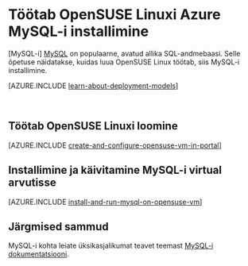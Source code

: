 <properties
    pageTitle="MySQL-i installimine on OpenSUSE VM | Microsoft Azure'i"
    description="Vaadake, kuidas installida seadmesse OpenSUSE Linuxi VMirtual Azure MySQL-i."
    services="virtual-machines-linux"
    documentationCenter=""
    authors="cynthn"
    manager="timlt"
    editor=""
    tags="azure-service-management"/>

<tags
    ms.service="virtual-machines-linux"
    ms.workload="infrastructure-services"
    ms.tgt_pltfrm="vm-linux"
    ms.devlang="na"
    ms.topic="article"
    ms.date="07/19/2016"
    ms.author="cynthn"/>

# <a name="install-mysql-on-a-virtual-machine-running-opensuse-linux-in-azure"></a>Töötab OpenSUSE Linuxi Azure MySQL-i installimine

[MySQL-i] [ MySQL] on populaarne, avatud allika SQL-andmebaasi. Selle õpetuse näidatakse, kuidas luua OpenSUSE Linux töötab, siis MySQL-i installimine.

[AZURE.INCLUDE [learn-about-deployment-models](../../includes/learn-about-deployment-models-classic-include.md)]


<br>


## <a name="create-a-virtual-machine-running-opensuse-linux"></a>Töötab OpenSUSE Linuxi loomine

[AZURE.INCLUDE [create-and-configure-opensuse-vm-in-portal](../../includes/create-and-configure-opensuse-vm-in-portal.md)]

## <a name="install-and-run-mysql-on-the-virtual-machine"></a>Installimine ja käivitamine MySQL-i virtual arvutisse

[AZURE.INCLUDE [install-and-run-mysql-on-opensuse-vm](../../includes/install-and-run-mysql-on-opensuse-vm.md)]

## <a name="next-steps"></a>Järgmised sammud
MySQL-i kohta leiate üksikasjalikumat teavet teemast [MySQL-i dokumentatsiooni][MySQLDocs].

[MySQLDocs]: http://dev.mysql.com/doc/index-topic.html
[MySQL]: http://www.mysql.com

